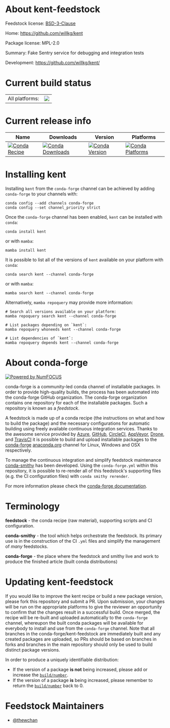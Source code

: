 About kent-feedstock
====================

Feedstock license: [BSD-3-Clause](https://github.com/conda-forge/kent-feedstock/blob/main/LICENSE.txt)

Home: https://github.com/willkg/kent

Package license: MPL-2.0

Summary: Fake Sentry service for debugging and integration tests

Development: https://github.com/willkg/kent/

Current build status
====================


<table><tr><td>All platforms:</td>
    <td>
      <a href="https://dev.azure.com/conda-forge/feedstock-builds/_build/latest?definitionId=15007&branchName=main">
        <img src="https://dev.azure.com/conda-forge/feedstock-builds/_apis/build/status/kent-feedstock?branchName=main">
      </a>
    </td>
  </tr>
</table>

Current release info
====================

| Name | Downloads | Version | Platforms |
| --- | --- | --- | --- |
| [![Conda Recipe](https://img.shields.io/badge/recipe-kent-green.svg)](https://anaconda.org/conda-forge/kent) | [![Conda Downloads](https://img.shields.io/conda/dn/conda-forge/kent.svg)](https://anaconda.org/conda-forge/kent) | [![Conda Version](https://img.shields.io/conda/vn/conda-forge/kent.svg)](https://anaconda.org/conda-forge/kent) | [![Conda Platforms](https://img.shields.io/conda/pn/conda-forge/kent.svg)](https://anaconda.org/conda-forge/kent) |

Installing kent
===============

Installing `kent` from the `conda-forge` channel can be achieved by adding `conda-forge` to your channels with:

```
conda config --add channels conda-forge
conda config --set channel_priority strict
```

Once the `conda-forge` channel has been enabled, `kent` can be installed with `conda`:

```
conda install kent
```

or with `mamba`:

```
mamba install kent
```

It is possible to list all of the versions of `kent` available on your platform with `conda`:

```
conda search kent --channel conda-forge
```

or with `mamba`:

```
mamba search kent --channel conda-forge
```

Alternatively, `mamba repoquery` may provide more information:

```
# Search all versions available on your platform:
mamba repoquery search kent --channel conda-forge

# List packages depending on `kent`:
mamba repoquery whoneeds kent --channel conda-forge

# List dependencies of `kent`:
mamba repoquery depends kent --channel conda-forge
```


About conda-forge
=================

[![Powered by
NumFOCUS](https://img.shields.io/badge/powered%20by-NumFOCUS-orange.svg?style=flat&colorA=E1523D&colorB=007D8A)](https://numfocus.org)

conda-forge is a community-led conda channel of installable packages.
In order to provide high-quality builds, the process has been automated into the
conda-forge GitHub organization. The conda-forge organization contains one repository
for each of the installable packages. Such a repository is known as a *feedstock*.

A feedstock is made up of a conda recipe (the instructions on what and how to build
the package) and the necessary configurations for automatic building using freely
available continuous integration services. Thanks to the awesome service provided by
[Azure](https://azure.microsoft.com/en-us/services/devops/), [GitHub](https://github.com/),
[CircleCI](https://circleci.com/), [AppVeyor](https://www.appveyor.com/),
[Drone](https://cloud.drone.io/welcome), and [TravisCI](https://travis-ci.com/)
it is possible to build and upload installable packages to the
[conda-forge](https://anaconda.org/conda-forge) [anaconda.org](https://anaconda.org/)
channel for Linux, Windows and OSX respectively.

To manage the continuous integration and simplify feedstock maintenance
[conda-smithy](https://github.com/conda-forge/conda-smithy) has been developed.
Using the ``conda-forge.yml`` within this repository, it is possible to re-render all of
this feedstock's supporting files (e.g. the CI configuration files) with ``conda smithy rerender``.

For more information please check the [conda-forge documentation](https://conda-forge.org/docs/).

Terminology
===========

**feedstock** - the conda recipe (raw material), supporting scripts and CI configuration.

**conda-smithy** - the tool which helps orchestrate the feedstock.
                   Its primary use is in the construction of the CI ``.yml`` files
                   and simplify the management of *many* feedstocks.

**conda-forge** - the place where the feedstock and smithy live and work to
                  produce the finished article (built conda distributions)


Updating kent-feedstock
=======================

If you would like to improve the kent recipe or build a new
package version, please fork this repository and submit a PR. Upon submission,
your changes will be run on the appropriate platforms to give the reviewer an
opportunity to confirm that the changes result in a successful build. Once
merged, the recipe will be re-built and uploaded automatically to the
`conda-forge` channel, whereupon the built conda packages will be available for
everybody to install and use from the `conda-forge` channel.
Note that all branches in the conda-forge/kent-feedstock are
immediately built and any created packages are uploaded, so PRs should be based
on branches in forks and branches in the main repository should only be used to
build distinct package versions.

In order to produce a uniquely identifiable distribution:
 * If the version of a package **is not** being increased, please add or increase
   the [``build/number``](https://docs.conda.io/projects/conda-build/en/latest/resources/define-metadata.html#build-number-and-string).
 * If the version of a package **is** being increased, please remember to return
   the [``build/number``](https://docs.conda.io/projects/conda-build/en/latest/resources/define-metadata.html#build-number-and-string)
   back to 0.

Feedstock Maintainers
=====================

* [@thewchan](https://github.com/thewchan/)

